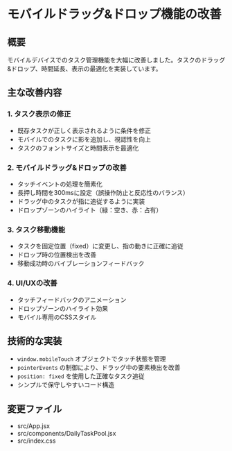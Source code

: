 # モバイルドラッグ&ドロップ機能の改善

## 概要
モバイルデバイスでのタスク管理機能を大幅に改善しました。タスクのドラッグ&ドロップ、時間延長、表示の最適化を実装しています。

## 主な改善内容

### 1. タスク表示の修正
- 既存タスクが正しく表示されるように条件を修正
- モバイルでのタスクに影を追加し、視認性を向上
- タスクのフォントサイズと時間表示を最適化

### 2. モバイルドラッグ&ドロップの改善
- タッチイベントの処理を簡素化
- 長押し時間を300msに設定（誤操作防止と反応性のバランス）
- ドラッグ中のタスクが指に追従するように実装
- ドロップゾーンのハイライト（緑：空き、赤：占有）

### 3. タスク移動機能
- タスクを固定位置（fixed）に変更し、指の動きに正確に追従
- ドロップ時の位置検出を改善
- 移動成功時のバイブレーションフィードバック

### 4. UI/UXの改善
- タッチフィードバックのアニメーション
- ドロップゾーンのハイライト効果
- モバイル専用のCSSスタイル

## 技術的な実装
- `window.mobileTouch` オブジェクトでタッチ状態を管理
- `pointerEvents` の制御により、ドラッグ中の要素検出を改善
- `position: fixed` を使用した正確なタスク追従
- シンプルで保守しやすいコード構造

## 変更ファイル
- src/App.jsx
- src/components/DailyTaskPool.jsx
- src/index.css
